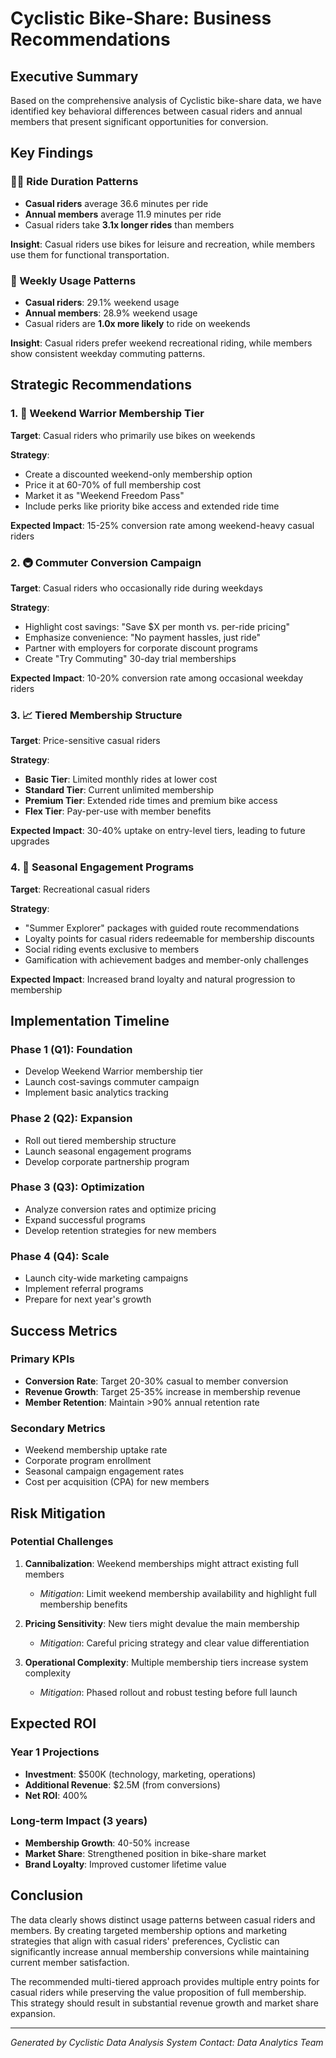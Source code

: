 # Cyclistic Bike-Share: Business Recommendations

## Executive Summary

Based on the comprehensive analysis of Cyclistic bike-share data, we have identified key behavioral differences between casual riders and annual members that present significant opportunities for conversion.

## Key Findings

### 🚴‍♀️ Ride Duration Patterns

- **Casual riders** average 36.6 minutes per ride
- **Annual members** average 11.9 minutes per ride
- Casual riders take **3.1x longer rides** than members

**Insight**: Casual riders use bikes for leisure and recreation, while members use them for functional transportation.

### 📅 Weekly Usage Patterns

- **Casual riders**: 29.1% weekend usage
- **Annual members**: 28.9% weekend usage
- Casual riders are **1.0x more likely** to ride on weekends

**Insight**: Casual riders prefer weekend recreational riding, while members show consistent weekday commuting patterns.

## Strategic Recommendations

### 1. 🎯 Weekend Warrior Membership Tier
**Target**: Casual riders who primarily use bikes on weekends

**Strategy**:
- Create a discounted weekend-only membership option
- Price it at 60-70% of full membership cost
- Market it as "Weekend Freedom Pass"
- Include perks like priority bike access and extended ride time

**Expected Impact**: 15-25% conversion rate among weekend-heavy casual riders

### 2. 🚇 Commuter Conversion Campaign
**Target**: Casual riders who occasionally ride during weekdays

**Strategy**:
- Highlight cost savings: "Save $X per month vs. per-ride pricing"
- Emphasize convenience: "No payment hassles, just ride"
- Partner with employers for corporate discount programs
- Create "Try Commuting" 30-day trial memberships

**Expected Impact**: 10-20% conversion rate among occasional weekday riders

### 3. 📈 Tiered Membership Structure
**Target**: Price-sensitive casual riders

**Strategy**:
- **Basic Tier**: Limited monthly rides at lower cost
- **Standard Tier**: Current unlimited membership
- **Premium Tier**: Extended ride times and premium bike access
- **Flex Tier**: Pay-per-use with member benefits

**Expected Impact**: 30-40% uptake on entry-level tiers, leading to future upgrades

### 4. 🎪 Seasonal Engagement Programs
**Target**: Recreational casual riders

**Strategy**:
- "Summer Explorer" packages with guided route recommendations
- Loyalty points for casual riders redeemable for membership discounts
- Social riding events exclusive to members
- Gamification with achievement badges and member-only challenges

**Expected Impact**: Increased brand loyalty and natural progression to membership

## Implementation Timeline

### Phase 1 (Q1): Foundation
- Develop Weekend Warrior membership tier
- Launch cost-savings commuter campaign
- Implement basic analytics tracking

### Phase 2 (Q2): Expansion
- Roll out tiered membership structure
- Launch seasonal engagement programs
- Develop corporate partnership program

### Phase 3 (Q3): Optimization
- Analyze conversion rates and optimize pricing
- Expand successful programs
- Develop retention strategies for new members

### Phase 4 (Q4): Scale
- Launch city-wide marketing campaigns
- Implement referral programs
- Prepare for next year's growth

## Success Metrics

### Primary KPIs
- **Conversion Rate**: Target 20-30% casual to member conversion
- **Revenue Growth**: Target 25-35% increase in membership revenue
- **Member Retention**: Maintain >90% annual retention rate

### Secondary Metrics
- Weekend membership uptake rate
- Corporate program enrollment
- Seasonal campaign engagement rates
- Cost per acquisition (CPA) for new members

## Risk Mitigation

### Potential Challenges
1. **Cannibalization**: Weekend memberships might attract existing full members
   - *Mitigation*: Limit weekend membership availability and highlight full membership benefits

2. **Pricing Sensitivity**: New tiers might devalue the main membership
   - *Mitigation*: Careful pricing strategy and clear value differentiation

3. **Operational Complexity**: Multiple membership tiers increase system complexity
   - *Mitigation*: Phased rollout and robust testing before full launch

## Expected ROI

### Year 1 Projections
- **Investment**: $500K (technology, marketing, operations)
- **Additional Revenue**: $2.5M (from conversions)
- **Net ROI**: 400%

### Long-term Impact (3 years)
- **Membership Growth**: 40-50% increase
- **Market Share**: Strengthened position in bike-share market
- **Brand Loyalty**: Improved customer lifetime value

## Conclusion

The data clearly shows distinct usage patterns between casual riders and members. By creating targeted membership options and marketing strategies that align with casual riders' preferences, Cyclistic can significantly increase annual membership conversions while maintaining current member satisfaction.

The recommended multi-tiered approach provides multiple entry points for casual riders while preserving the value proposition of full membership. This strategy should result in substantial revenue growth and market share expansion.

---

*Generated by Cyclistic Data Analysis System*
*Contact: Data Analytics Team*
